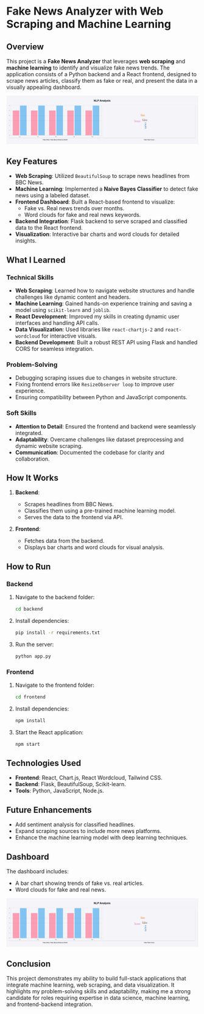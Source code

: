 
# Fake News Analyzer with Web Scraping and Machine Learning

## Overview

This project is a **Fake News Analyzer** that leverages **web scraping** and **machine learning** to identify and visualize fake news trends. The application consists of a Python backend and a React frontend, designed to scrape news articles, classify them as fake or real, and present the data in a visually appealing dashboard.

![Dashboard Screenshot](./image.png)

## Key Features

- **Web Scraping**: Utilized `BeautifulSoup` to scrape news headlines from BBC News.
- **Machine Learning**: Implemented a **Naive Bayes Classifier** to detect fake news using a labeled dataset.
- **Frontend Dashboard**: Built a React-based frontend to visualize:
  - Fake vs. Real news trends over months.
  - Word clouds for fake and real news keywords.
- **Backend Integration**: Flask backend to serve scraped and classified data to the React frontend.
- **Visualization**: Interactive bar charts and word clouds for detailed insights.

## What I Learned

### Technical Skills

- **Web Scraping**: Learned how to navigate website structures and handle challenges like dynamic content and headers.
- **Machine Learning**: Gained hands-on experience training and saving a model using `scikit-learn` and `joblib`.
- **React Development**: Improved my skills in creating dynamic user interfaces and handling API calls.
- **Data Visualization**: Used libraries like `react-chartjs-2` and `react-wordcloud` for interactive visuals.
- **Backend Development**: Built a robust REST API using Flask and handled CORS for seamless integration.

### Problem-Solving

- Debugging scraping issues due to changes in website structure.
- Fixing frontend errors like `ResizeObserver loop` to improve user experience.
- Ensuring compatibility between Python and JavaScript components.

### Soft Skills

- **Attention to Detail**: Ensured the frontend and backend were seamlessly integrated.
- **Adaptability**: Overcame challenges like dataset preprocessing and dynamic website scraping.
- **Communication**: Documented the codebase for clarity and collaboration.

## How It Works

1. **Backend**:

   - Scrapes headlines from BBC News.
   - Classifies them using a pre-trained machine learning model.
   - Serves the data to the frontend via API.

2. **Frontend**:

   - Fetches data from the backend.
   - Displays bar charts and word clouds for visual analysis.

## How to Run

### Backend

1. Navigate to the backend folder:
   ```bash
   cd backend
   ```
2. Install dependencies:
   ```bash
   pip install -r requirements.txt
   ```
3. Run the server:
   ```bash
   python app.py
   ```

### Frontend

1. Navigate to the frontend folder:
   ```bash
   cd frontend
   ```
2. Install dependencies:
   ```bash
   npm install
   ```
3. Start the React application:
   ```bash
   npm start
   ```

## Technologies Used

- **Frontend**: React, Chart.js, React Wordcloud, Tailwind CSS.
- **Backend**: Flask, BeautifulSoup, Scikit-learn.
- **Tools**: Python, JavaScript, Node.js.

## Future Enhancements

- Add sentiment analysis for classified headlines.
- Expand scraping sources to include more news platforms.
- Enhance the machine learning model with deep learning techniques.

## Dashboard

The dashboard includes:

- A bar chart showing trends of fake vs. real articles.
- Word clouds for fake and real news.

![Dashboard Screenshot](./image.png)

## Conclusion

This project demonstrates my ability to build full-stack applications that integrate machine learning, web scraping, and data visualization. It highlights my problem-solving skills and adaptability, making me a strong candidate for roles requiring expertise in data science, machine learning, and frontend-backend integration.
